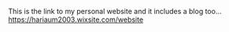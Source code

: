 This is the link to my personal website and it includes a blog too...
https://hariaum2003.wixsite.com/website